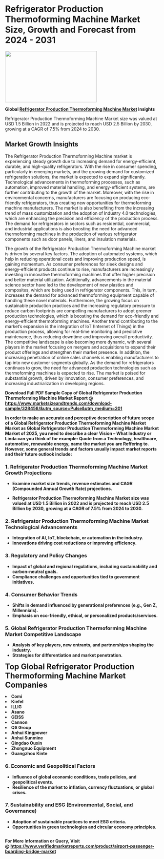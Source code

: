 <H1>Refrigerator Production Thermoforming Machine Market Size, Growth and Forecast from 2024 - 2031</H1><img class="aligncenter size-medium wp-image-584254" src="https://thirdeyenews.in/wp-content/uploads/2024/09/Global-Market-Research-300x168.jpeg" alt="" width="300" height="168" /><p><strong>Global&nbsp;<a href="https://www.marketsizeandtrends.com/download-sample/328458/&amp;utm_source=Pulse&amp;utm_medium=201">Refrigerator Production Thermoforming Machine Market</a> Insights</strong></p><p>Refrigerator Production Thermoforming Machine Market size was valued at USD 1.5 Billion in 2022 and is projected to reach USD 2.5 Billion by 2030, growing at a CAGR of 7.5% from 2024 to 2030.</p><p><h2>Market Growth Insights</h2> <p>The Refrigerator Production Thermoforming Machine market is experiencing steady growth due to increasing demand for energy-efficient, durable, and high-quality refrigerators. With the rise in consumer spending, particularly in emerging markets, and the growing demand for customized refrigeration solutions, the market is expected to expand significantly. Technological advancements in thermoforming processes, such as automation, improved material handling, and energy-efficient systems, are further contributing to the growth of the market. Moreover, with the rise in environmental concerns, manufacturers are focusing on producing eco-friendly refrigerators, thus creating new opportunities for thermoforming machine manufacturers. The market is also benefiting from the increasing trend of mass customization and the adoption of Industry 4.0 technologies, which are enhancing the precision and efficiency of the production process. The demand for refrigerators in sectors such as residential, commercial, and industrial applications is also boosting the need for advanced thermoforming machines in the production of various refrigerator components such as door panels, liners, and insulation materials.</p> <p><strong></strong></p> <p>The growth of the Refrigerator Production Thermoforming Machine market is driven by several key factors. The adoption of automated systems, which help in reducing operational costs and improving production speed, is gaining momentum. As consumer preferences for sleek designs and energy-efficient products continue to rise, manufacturers are increasingly investing in innovative thermoforming machines that offer higher precision and better material utilization. Additionally, advancements in the material science sector have led to the development of new plastics and composites, which are being used in refrigerator components. This, in turn, increases the demand for advanced thermoforming equipment capable of handling these novel materials. Furthermore, the growing focus on sustainable production practices and the increasing regulatory pressure to reduce carbon footprints are compelling manufacturers to adopt greener production technologies, which is boosting the demand for eco-friendly and energy-efficient thermoforming machines. Another trend contributing to the market’s expansion is the integration of IoT (Internet of Things) in the production process, allowing for real-time monitoring and predictive maintenance, thus reducing downtime and improving overall productivity. The competitive landscape is also becoming more dynamic, with several players in the market focusing on mergers and acquisitions to expand their product offerings and strengthen their market presence. In addition, the increasing penetration of online sales channels is enabling manufacturers to tap into new customer segments globally. As the demand for refrigerators continues to grow, the need for advanced production technologies such as thermoforming machines is expected to rise. The market is poised for substantial growth, driven by innovation, consumer preferences, and increasing industrialization in developing regions.</p> <p><strong></p><p><span class=""><strong>Download Full PDF Sample Copy of Global Refrigerator Production Thermoforming Machine Market Report</strong> @ <a href="https://www.marketsizeandtrends.com/download-sample/328458/&amp;utm_source=Pulse&amp;utm_medium=201" target="_blank">https://www.marketsizeandtrends.com/download-sample/328458/&amp;utm_source=Pulse&amp;utm_medium=201</a></span></p><p>In order to make an accurate and perceptive description of future scope of a Global&nbsp;Refrigerator Production Thermoforming Machine Market Market as Global&nbsp;Refrigerator Production Thermoforming Machine Market Market of 2025, you need to describe a clear Vision &ndash; What Industry or Linda can you think of for example: Quote from a Technology, healthcare, automotive, renewable energy, name the market you are Reffering to. However, some general trends and factors usually impact market reports and their future outlook include:</p><h3>1.&nbsp;<strong>Refrigerator Production Thermoforming Machine Market Growth Projections</strong></h3><ul><li>Examine market size trends, revenue estimates and CAGR (Compounded Annual Growth Rate) projections.</li><li><p>Refrigerator Production Thermoforming Machine Market size was valued at USD 1.5 Billion in 2022 and is projected to reach USD 2.5 Billion by 2030, growing at a CAGR of 7.5% from 2024 to 2030.</p></li></ul><h3>2.&nbsp;<strong>Refrigerator Production Thermoforming Machine Market Technological Advancements</strong></h3><ul><li>Integration of AI, IoT, blockchain, or automation in the industry.</li><li>Innovations driving cost reductions or improving efficiency.</li></ul><h3>3.&nbsp;<strong>Regulatory and Policy Changes</strong></h3><ul><li>Impact of global and regional regulations, including sustainability and carbon-neutral goals.</li><li>Compliance challenges and opportunities tied to government initiatives.</li></ul><h3>4.&nbsp;<strong>Consumer Behavior Trends</strong></h3><ul><li>Shifts in demand influenced by generational preferences (e.g., Gen Z, Millennials).</li><li>Emphasis on eco-friendly, ethical, or personalized products/services.</li></ul><h3>5.&nbsp;<strong>Global Refrigerator Production Thermoforming Machine Market Competitive Landscape</strong></h3><ul><li>Analysis of key players, new entrants, and partnerships shaping the industry.</li><li>Strategies for differentiation and market penetration.</li></ul><p data-pm-slice="1 1 []"><span style="color: inherit; font-family: inherit; font-size: 25px;">Top Global Refrigerator Production Thermoforming Machine Market Companies</span></p><div class="" data-test-id=""><p><li>Comi</li><li> Kiefel</li><li> ILLIG</li><li> Asano</li><li> GEISS</li><li> Cannon</li><li> QS Group</li><li> Anhui Kingpower</li><li> Anhui Sunmine</li><li> Qingdao Ouxin</li><li> Zhongnuo Equipment</li><li> Guangzhou Kinte</li></p></div><h3>6.&nbsp;<strong>Economic and Geopolitical Factors</strong></h3><ul><li>Influence of global economic conditions, trade policies, and geopolitical events.</li><li>Resilience of the market to inflation, currency fluctuations, or global crises.</li></ul><h3>7.&nbsp;<strong>Sustainability and ESG (Environmental, Social, and Governance)</strong></h3><ul><li>Adoption of sustainable practices to meet ESG criteria.</li><li>Opportunities in green technologies and circular economy principles.</li></ul><h2><strong style="font-size: 14px;">For More Information or Query, Visit @&nbsp;</strong><a style="background-color: #ffffff; font-size: 14px;" href="https://www.marketsizeandtrends.com/report/refrigerator-production-thermoforming-machine-market/" target="_blank">https://www.verifiedmarketreports.com/product/airport-passenger-boarding-bridge-market</a></h2>